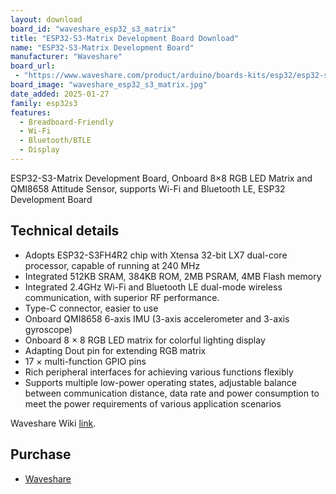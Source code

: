 ```yaml
---
layout: download
board_id: "waveshare_esp32_s3_matrix"
title: "ESP32-S3-Matrix Development Board Download"
name: "ESP32-S3-Matrix Development Board"
manufacturer: "Waveshare"
board_url:
 - "https://www.waveshare.com/product/arduino/boards-kits/esp32/esp32-s3-matrix.htm"
board_image: "waveshare_esp32_s3_matrix.jpg"
date_added: 2025-01-27
family: esp32s3
features:
  - Breadboard-Friendly
  - Wi-Fi
  - Bluetooth/BTLE
  - Display
---
```


ESP32-S3-Matrix Development Board, Onboard 8×8 RGB LED Matrix and QMI8658 Attitude Sensor, supports Wi-Fi and Bluetooth LE, ESP32 Development Board

## Technical details

- Adopts ESP32-S3FH4R2 chip with Xtensa 32-bit LX7 dual-core processor, capable of running at 240 MHz
- Integrated 512KB SRAM, 384KB ROM, 2MB PSRAM, 4MB Flash memory
- Integrated 2.4GHz Wi-Fi and Bluetooth LE dual-mode wireless communication, with superior RF performance.
- Type-C connector, easier to use
- Onboard QMI8658 6-axis IMU (3-axis accelerometer and 3-axis gyroscope)
- Onboard 8 × 8 RGB LED matrix for colorful lighting display
- Adapting Dout pin for extending RGB matrix
- 17 × multi-function GPIO pins
- Rich peripheral interfaces for achieving various functions flexibly
- Supports multiple low-power operating states, adjustable balance between communication distance, data rate and power consumption to meet the power requirements of various application scenarios

Waveshare Wiki [link](https://www.waveshare.com/wiki/ESP32-S3-Matrix).

## Purchase
* [Waveshare](https://www.waveshare.com/product/arduino/boards-kits/esp32/esp32-s3-matrix.htm)

